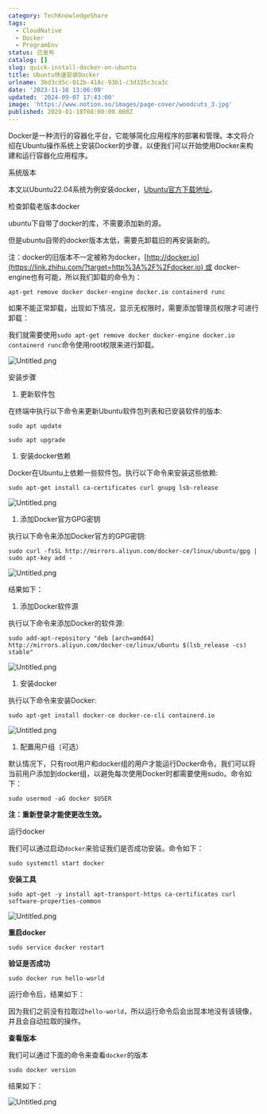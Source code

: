 ```yaml
---
category: TechKnowledgeShare
tags:
  - CloudNative
  - Docker
  - ProgramEnv
status: 已发布
catalog: []
slug: quick-install-docker-on-ubuntu
title: Ubuntu快速安装Docker
urlname: 3bd3cd5c-012b-418c-93b1-c3d325c3ca3c
date: '2023-11-18 13:06:00'
updated: '2024-09-07 17:43:00'
image: 'https://www.notion.so/images/page-cover/woodcuts_3.jpg'
published: 2020-01-18T08:00:00.000Z
---
```


Docker是一种流行的容器化平台，它能够简化应用程序的部署和管理。本文将介绍在Ubuntu操作系统上安装Docker的步骤，以便我们可以开始使用Docker来构建和运行容器化应用程序。


系统版本


本文以Ubuntu22.04系统为例安装docker，[Ubuntu官方下载地址](https://link.zhihu.com/?target=https%3A%2F%2Fubuntu.com%2Fdownload)。


检查卸载老版本docker


ubuntu下自带了docker的库，不需要添加新的源。


但是ubuntu自带的docker版本太低，需要先卸载旧的再安装新的。


注：docker的旧版本不一定被称为docker，[http://docker.io](https://link.zhihu.com/?target=http%3A%2F%2Fdocker.io) 或 docker-engine也有可能，所以我们卸载的命令为：


`apt-get remove docker docker-engine docker.io containerd runc`


如果不能正常卸载，出现如下情况，显示无权限时，需要添加管理员权限才可进行卸载：


我们就需要使用`sudo apt-get remove docker docker-engine docker.io containerd runc`命令使用root权限来进行卸载。


![Untitled.png](https://prod-files-secure.s3.us-west-2.amazonaws.com/5d24fe63-e567-4804-86f9-9fdc62e13082/39952d0f-7851-4550-b715-72a33876c773/Untitled.png?X-Amz-Algorithm=AWS4-HMAC-SHA256&X-Amz-Content-Sha256=UNSIGNED-PAYLOAD&X-Amz-Credential=AKIAT73L2G45FSPPWI6X%2F20241210%2Fus-west-2%2Fs3%2Faws4_request&X-Amz-Date=20241210T054045Z&X-Amz-Expires=3600&X-Amz-Signature=b78cc962cadeabb8d7322df75ea833c3a310029403d0a3de6e697cd5b759bfd3&X-Amz-SignedHeaders=host&x-id=GetObject)


安装步骤

1. 更新软件包

在终端中执行以下命令来更新Ubuntu软件包列表和已安装软件的版本:


`sudo apt update`


`sudo apt upgrade`

1. 安装docker依赖

Docker在Ubuntu上依赖一些软件包。执行以下命令来安装这些依赖:


`sudo apt-get install ca-certificates curl gnupg lsb-release`


![Untitled.png](https://prod-files-secure.s3.us-west-2.amazonaws.com/5d24fe63-e567-4804-86f9-9fdc62e13082/b5a549a8-6621-4824-a151-93e8b0592f14/Untitled.png?X-Amz-Algorithm=AWS4-HMAC-SHA256&X-Amz-Content-Sha256=UNSIGNED-PAYLOAD&X-Amz-Credential=AKIAT73L2G45FSPPWI6X%2F20241210%2Fus-west-2%2Fs3%2Faws4_request&X-Amz-Date=20241210T054045Z&X-Amz-Expires=3600&X-Amz-Signature=3834d79527f8ab36a0e40b344f31c6f39238a607d109dcee6a0f11be8d7cc115&X-Amz-SignedHeaders=host&x-id=GetObject)

1. 添加Docker官方GPG密钥

执行以下命令来添加Docker官方的GPG密钥:


`sudo curl -fsSL http://mirrors.aliyun.com/docker-ce/linux/ubuntu/gpg | sudo apt-key add -`


![Untitled.png](https://prod-files-secure.s3.us-west-2.amazonaws.com/5d24fe63-e567-4804-86f9-9fdc62e13082/98014b5e-f5b7-4b16-804e-ab6917971bd3/Untitled.png?X-Amz-Algorithm=AWS4-HMAC-SHA256&X-Amz-Content-Sha256=UNSIGNED-PAYLOAD&X-Amz-Credential=AKIAT73L2G45FSPPWI6X%2F20241210%2Fus-west-2%2Fs3%2Faws4_request&X-Amz-Date=20241210T054045Z&X-Amz-Expires=3600&X-Amz-Signature=de26e0e01215792cb3296bef0cb3848b6c8b9c17157500f6c7acba6f0c97283f&X-Amz-SignedHeaders=host&x-id=GetObject)


结果如下：

1. 添加Docker软件源

执行以下命令来添加Docker的软件源:


`sudo add-apt-repository "deb [arch=amd64] http://mirrors.aliyun.com/docker-ce/linux/ubuntu $(lsb_release -cs) stable"`


![Untitled.png](https://prod-files-secure.s3.us-west-2.amazonaws.com/5d24fe63-e567-4804-86f9-9fdc62e13082/7fc5bdbe-9d4c-48b8-ba03-3309380f47ba/Untitled.png?X-Amz-Algorithm=AWS4-HMAC-SHA256&X-Amz-Content-Sha256=UNSIGNED-PAYLOAD&X-Amz-Credential=AKIAT73L2G45FSPPWI6X%2F20241210%2Fus-west-2%2Fs3%2Faws4_request&X-Amz-Date=20241210T054045Z&X-Amz-Expires=3600&X-Amz-Signature=4f8804af83a5b9c2519b2d4410aa19ccaddc3d55a5691716d10e3dd8464c9b78&X-Amz-SignedHeaders=host&x-id=GetObject)

1. 安装docker

执行以下命令来安装Docker:


`sudo apt-get install docker-ce docker-ce-cli containerd.io`


![Untitled.png](https://prod-files-secure.s3.us-west-2.amazonaws.com/5d24fe63-e567-4804-86f9-9fdc62e13082/d5ede442-ffc5-49c3-a76a-76559a797244/Untitled.png?X-Amz-Algorithm=AWS4-HMAC-SHA256&X-Amz-Content-Sha256=UNSIGNED-PAYLOAD&X-Amz-Credential=AKIAT73L2G45FSPPWI6X%2F20241210%2Fus-west-2%2Fs3%2Faws4_request&X-Amz-Date=20241210T054045Z&X-Amz-Expires=3600&X-Amz-Signature=c405002b04f078a961d2d7b4363adb519340380b9ba019c84e585b7a23956ca9&X-Amz-SignedHeaders=host&x-id=GetObject)

1. 配置用户组（可选）

默认情况下，只有root用户和docker组的用户才能运行Docker命令。我们可以将当前用户添加到docker组，以避免每次使用Docker时都需要使用sudo。命令如下：


`sudo usermod -aG docker $USER`


**注：重新登录才能使更改生效。**


运行docker


我们可以通过启动`docker`来验证我们是否成功安装。命令如下：


`sudo systemctl start docker`


**安装工具**


`sudo apt-get -y install apt-transport-https ca-certificates curl software-properties-common`


![Untitled.png](https://prod-files-secure.s3.us-west-2.amazonaws.com/5d24fe63-e567-4804-86f9-9fdc62e13082/0c3615c1-94db-46f5-9743-68bb221a9964/Untitled.png?X-Amz-Algorithm=AWS4-HMAC-SHA256&X-Amz-Content-Sha256=UNSIGNED-PAYLOAD&X-Amz-Credential=AKIAT73L2G45FSPPWI6X%2F20241210%2Fus-west-2%2Fs3%2Faws4_request&X-Amz-Date=20241210T054045Z&X-Amz-Expires=3600&X-Amz-Signature=2c7aab163bbd77ba3bbffb098a392465878f9afa13b4625108bd66963a4ed7e7&X-Amz-SignedHeaders=host&x-id=GetObject)


**重启docker**


`sudo service docker restart`


**验证是否成功**


`sudo docker run hello-world`


运行命令后，结果如下：


因为我们之前没有拉取过`hello-world`，所以运行命令后会出现本地没有该镜像，并且会自动拉取的操作。


**查看版本**


我们可以通过下面的命令来查看`docker`的版本


`sudo docker version`


结果如下：


![Untitled.png](https://prod-files-secure.s3.us-west-2.amazonaws.com/5d24fe63-e567-4804-86f9-9fdc62e13082/efdb509a-3c1e-41a3-91ee-a1bd88793688/Untitled.png?X-Amz-Algorithm=AWS4-HMAC-SHA256&X-Amz-Content-Sha256=UNSIGNED-PAYLOAD&X-Amz-Credential=AKIAT73L2G45FSPPWI6X%2F20241210%2Fus-west-2%2Fs3%2Faws4_request&X-Amz-Date=20241210T054045Z&X-Amz-Expires=3600&X-Amz-Signature=ceb18cd3131e9168c32452935218f82c7176f0683be54f0ea55966148a3fce2f&X-Amz-SignedHeaders=host&x-id=GetObject)

